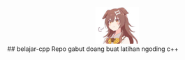 <div align="center"><img width="100" src="images.jpeg"></img></div>
## belajar-cpp
Repo gabut doang buat latihan ngoding c++
